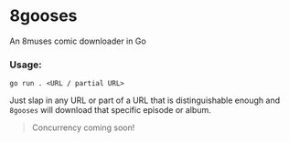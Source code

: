# 8gooses
An 8muses comic downloader in Go

### Usage:

```
go run . <URL / partial URL>
```

Just slap in any URL or part of a URL that is
distinguishable enough and `8gooses` will download
that specific episode or album.

> Concurrency coming soon!

